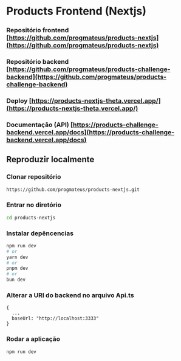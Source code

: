 # Products Frontend (Nextjs)

### Repositório frontend [https://github.com/progmateus/products-nextjs](https://github.com/progmateus/products-nextjs)
### Repositório backend [https://github.com/progmateus/products-challenge-backend](https://github.com/progmateus/products-challenge-backend)
### Deploy [https://products-nextjs-theta.vercel.app/](https://products-nextjs-theta.vercel.app/)
### Documentação (API) [https://products-challenge-backend.vercel.app/docs](https://products-challenge-backend.vercel.app/docs)

## Reproduzir localmente

### Clonar repositório

```bash
https://github.com/progmateus/products-nextjs.git
```

### Entrar no diretório

```bash
cd products-nextjs
```

### Instalar depêncencias

```bash
npm run dev
# or
yarn dev
# or
pnpm dev
# or
bun dev
```
### Alterar a URl do backend no arquivo Api.ts

```
{
  ...
  baseUrl: "http://localhost:3333"
}
```

### Rodar a aplicação

```
npm run dev
```